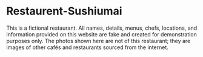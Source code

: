 # Restaurent-Sushiumai
This is a fictional restaurant. All names, details, menus, chefs, locations, and information provided on this website are fake and created for demonstration purposes only. The photos shown here are not of this restaurant; they are images of other cafés and restaurants sourced from the internet.
